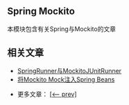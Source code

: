 ## Spring Mockito

本模块包含有关Spring与Mockito的文章

## 相关文章

+ [SpringRunner与MockitoJUnitRunner](http://tu-yucheng.github.io/mock/2023/05/12/junit-springrunner-vs-mockitojunitrunner.html)
+ [将Mockito Mock注入Spring Beans](http://tu-yucheng.github.io/mock/2023/05/12/injecting-mocks-in-spring.html)

- 更多文章： [[<-- prev]](../mockito-simple/README.md)